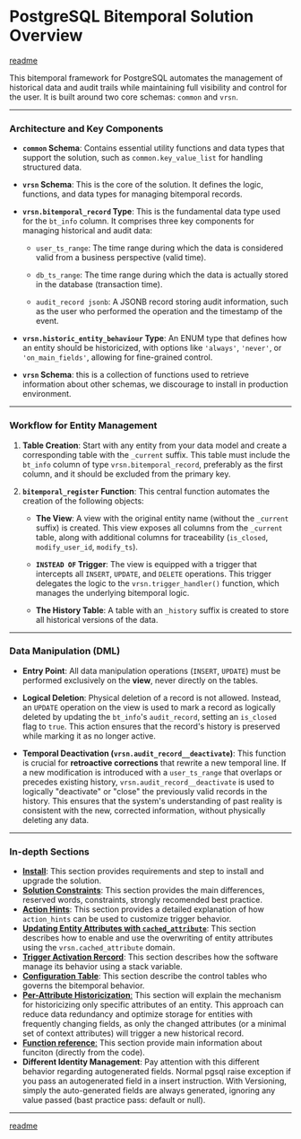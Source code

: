 # PostgreSQL Bitemporal Solution Overview
[readme](../README.md)

This bitemporal framework for PostgreSQL automates the management of historical data and audit trails while maintaining full visibility and control for the user. It is built around two core schemas: `common` and `vrsn`.

---

### Architecture and Key Components

* **`common` Schema**: Contains essential utility functions and data types that support the solution, such as `common.key_value_list` for handling structured data.

* **`vrsn` Schema**: This is the core of the solution. It defines the logic, functions, and data types for managing bitemporal records.

* **`vrsn.bitemporal_record` Type**: This is the fundamental data type used for the `bt_info` column. It comprises three key components for managing historical and audit data:

    * `user_ts_range`: The time range during which the data is considered valid from a business perspective (valid time).

    * `db_ts_range`: The time range during which the data is actually stored in the database (transaction time).

    * `audit_record jsonb`: A JSONB record storing audit information, such as the user who performed the operation and the timestamp of the event.

* **`vrsn.historic_entity_behaviour` Type**: An ENUM type that defines how an entity should be historicized, with options like `'always'`, `'never'`, or `'on_main_fields'`, allowing for fine-grained control.

* **`vrsn` Schema**: this is a collection of functions used to retrieve information about other schemas, we discourage to install in production environment.

---

### Workflow for Entity Management

1.  **Table Creation**: Start with any entity from your data model and create a corresponding table with the `_current` suffix. This table must include the `bt_info` column of type `vrsn.bitemporal_record`, preferably as the first column, and it should be excluded from the primary key.

2.  **`bitemporal_register` Function**: This central function automates the creation of the following objects:

    * **The View**: A view with the original entity name (without the `_current` suffix) is created. This view exposes all columns from the `_current` table, along with additional columns for traceability (`is_closed`, `modify_user_id`, `modify_ts`).

    * **`INSTEAD OF` Trigger**: The view is equipped with a trigger that intercepts all `INSERT`, `UPDATE`, and `DELETE` operations. This trigger delegates the logic to the `vrsn.trigger_handler()` function, which manages the underlying bitemporal logic.

    * **The History Table**: A table with an `_history` suffix is created to store all historical versions of the data.

---

### Data Manipulation (DML)

* **Entry Point**: All data manipulation operations (`INSERT`, `UPDATE`) must be performed exclusively on the **view**, never directly on the tables.

* **Logical Deletion**: Physical deletion of a record is not allowed. Instead, an `UPDATE` operation on the view is used to mark a record as logically deleted by updating the `bt_info`'s `audit_record`, setting an `is_closed` flag to `true`. This action ensures that the record's history is preserved while marking it as no longer active.

* **Temporal Deactivation (`vrsn.audit_record__deactivate`)**: This function is crucial for **retroactive corrections** that rewrite a new temporal line. If a new modification is introduced with a `user_ts_range` that overlaps or precedes existing history, `vrsn.audit_record__deactivate` is used to logically "deactivate" or "close" the previously valid records in the history. This ensures that the system's understanding of past reality is consistent with the new, corrected information, without physically deleting any data.

---

### In-depth Sections

* [**Install**](install.md): This section provides requirements and step to install and upgrade the solution.
* [**Solution Constraints**](solution_constraints.md): This section provides the main differences, reserved words, constraints, strongly recomended best practice.
* [**Action Hints**](action_hints.md): This section provides a detailed explanation of how `action_hints` can be used to customize trigger behavior.
* [**Updating Entity Attributes with `cached_attribute`**](object_field_behavior.md): This section describes how to enable and use the overwriting of entity attributes using the `vrsn.cached_attribute` domain.
* [**Trigger Activation Rercord**](tar.md): This section describes how the software manage its behavior using a stack variable. 
* [**Configuration Table**](configuration_table.md): This section describe the control tables who governs the bitemporal behavior.
* [**Per-Attribute Historicization**:](attribute_versioning.md) This section will explain the mechanism for historicizing only specific attributes of an entity. This approach can reduce data redundancy and optimize storage for entities with frequently changing fields, as only the changed attributes (or a minimal set of context attributes) will trigger a new historical record.
* [**Function reference**:](function_reference.md) This section provide main information about funciton (directly from the code).
* **Different Identity Management**: Pay attention with this different behavior regarding autogenerated fields. Normal pgsql raise exception if you pass an autogenerated field in a insert instruction. With Versioning, simply the auto-generated fields are always generated, ignoring any value passed (bast practice pass: default or null).

---

[readme](../README.md)
